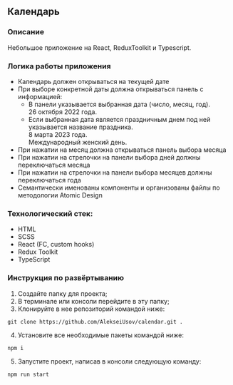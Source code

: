 ## Календарь

### Описание

Небольшое приложение на React, ReduxToolkit и Typescript.

### Логика работы приложения

- Календарь должен открываться на текущей дате
- При выборе конкретной даты должна открываться панель с информацией:
  + В панели указывается выбранная дата (число, месяц, год).\
  26 октября 2022 года.
  + Если выбранная дата является праздничным днем под ней указывается название праздника.\
  8 марта 2023 года.\
  Международный женский день.
- При нажатии на месяц должна открываться панель выбора месяца
- При нажатии на стрелочки на панели выбора дней должны переключаться месяца
- При нажатии на стрелочки на панели выбора месяцев должны переключаться года
- Семантически именованы компоненты и организованы файлы по методологии Atomic Design

### Технологический стек:

- HTML
- SCSS
- React (FC, custom hooks)
- Redux Toolkit
- TypeScript

### Инструкция по развёртыванию

1. Создайте папку для проекта;
2. В терминале или консоли перейдите в эту папку;
3. Клонируйте в нее репозиторий командой ниже:

```
git clone https://github.com/AlekseiUsov/calendar.git .
```

4. Установите все необходимые пакеты командой ниже:

```
npm i
```

5. Запустите проект, написав в консоли следующую команду:

```
npm run start
```
